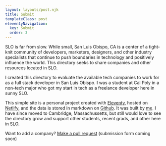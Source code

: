 ```yaml
---
layout: layouts/post.njk
title: Submit
templateClass: post
eleventyNavigation:
  key: Submit
  order: 3
---
```





<p class="lead">SLO is far from slow. While small, San Luis Obispo, CA is a center of a tight-knit community of developers, marketers, designers, and other industry specialists that continue to push boundaries in technology and positively influence the world. This directory seeks to share companies and other resources located in SLO.</p>

<div class="text-grid">

I created this directory to evaluate the available tech companies to work for as a full stack developer in San Luis Obispo. I was a student at Cal Poly in a non-tech major who got my start in tech as a freelance developer here in sunny SLO. 

This simple site is a personal project created with [Eleventy](https://www.11ty.dev/), hosted on [Netlify](https://www.netlify.com/), and the data is stored in markdown on [Github](https://github.com/finleyjchen/slotechcompanies). It was built by [me](https://finleychen.dev). I have since moved to Cambridge, Massachussetts, but still would love to see the directory grow and support other students, recent grads, and other  here in SLO.

Want to add a company? [Make a pull request](https://github.com/finleyjchen/slotechcompanies/blob/master/CONTRIBUTING.md) (submission form coming soon)
</div>



